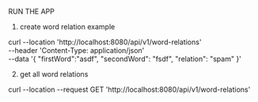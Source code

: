 RUN THE APP


1) create word relation example

curl --location 'http://localhost:8080/api/v1/word-relations' \
--header 'Content-Type: application/json' \
--data '{
"firstWord":"asdf",
"secondWord": "fsdf",
"relation": "spam"
}'

2) get all word relations

curl --location --request GET 'http://localhost:8080/api/v1/word-relations'

